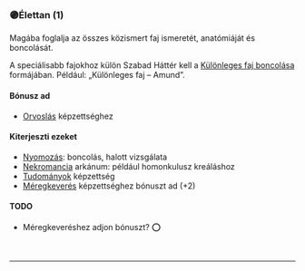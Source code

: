 ### 🟣Élettan (1)

Magába foglalja az összes közismert faj ismeretét, anatómiáját és boncolását.

A speciálisabb fajokhoz külön Szabad Háttér kell a [Különleges faj boncolása](../hatterek.szabad/kulonleges_faj_boncolasa.md) formájában. Például: „Különleges faj – Amund”.

#### Bónusz ad

- [Orvoslás](../kepzettsegek.vilagi/orvoslas.md) képzettséghez

#### Kiterjeszti ezeket

- [Nyomozás](../kepzettsegek.vilagi/nyomozas.md): boncolás, halott vizsgálata
- [Nekromancia](../kepzettsegek.arkanumok/nekromancia.md) arkánum: például homonkulusz kreáláshoz
- [Tudományok](../kepzettsegek.tudomanyos/tudomanyok.md) képzettség
- [Méregkeverés](../kepzettsegek.tudomanyos/meregkeveres.md) képzettséghez bónuszt ad (+2) 

#### TODO
- Méregkeveréshez adjon bónuszt? ⭕

<br />

---
